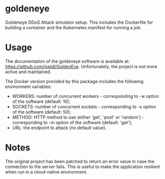 # goldeneye

Goldeneye DDoS Attack simulator setup. This includes the Dockerfile for building a container 
and the Kubernetes manifest for running a job.


# Usage

The documentation of the goldeneye software is available at: https://github.com/jseidl/GoldenEye. Unfortunately, the project is not more active and maintained. 

The Docker version provided by this package includes the following environment variables:
- WORKERS: number of concurrent workers - corresponding to -w option of the software (default: 10);
- SOCKETS: number of concurrent sockets - corresponding to -s option of the software (default: 50);
- METHOD: HTTP method to use (either 'get', 'post' or 'random') - corresponding to -m option of the software (default: 'get');
- URL: the endpoint to attack (no default value).

# Notes

The original project has been patched to return an error value in case the connection to the server fails. This is useful to make the application resilient when run in a cloud-native environment. 
